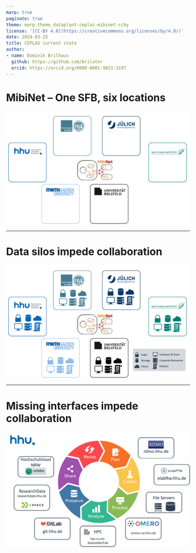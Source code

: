 ```yaml
---
marp: true
paginate: true
theme: marp-theme_dataplant-ceplas-mibinet-ccby
license: '[CC-BY 4.0](https://creativecommons.org/licenses/by/4.0/)'
date: 2024-03-25
title: CEPLAS current state
author:
- name: Dominik Brilhaus
  github: https://github.com/brilator
  orcid: https://orcid.org/0000-0001-9021-3197
---
```


# MibiNet &ndash; One SFB, six locations

![w:800](./../../../img/data-fragmentation-mibinet00.drawio.png)

---

# Data silos impede collaboration

![w:800](./../../../img/data-fragmentation-mibinet01.drawio.png)


---

# Missing interfaces impede collaboration

![w:800](./../../../img/HHU-services-withoutDataHUB.drawio.png)
